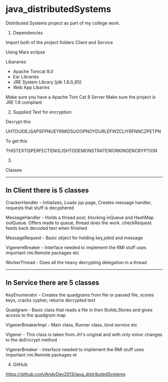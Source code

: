 # java_distributedSystems
Distributed Systems project as part of my college work.

1. Dependencies

Import both of the project folders Client and Service

Using Mars eclipse

Libararies
- Apache Tomcat 8.0
- Ear Libraries
- JRE System Library [jdk 1.8.0_65]
- Web App Libaries

Make sure you have a Apache Tom Cat 8 Server
Make sure the project is JRE 1.8 compliant

2. Supplied Text for encryption

Decrypt this

UHTDUEIEJSAPSFPNUEYRMIDSUOOPNOYDURLEFWZCLIYRFNNCZPETPN

To get this

THISTEXTISPERFECTENGLISHTODEMONSTRATEWORKINGENCRYPTION

3.

Classes

-----------------------------
In Client there is 5 classes
-----------------------------

CrackerHandler - Initializes, Loads jsp page, Creates message handler, requests that stuff is decyphered

MessageHandler - Holds a thread pool, blocking inQueue and HashMap outQueue. Offers made to queue, thread does the work. checkRequest feeds back decoded text when finished

MessageRequest - Basic object for holding key,jobid and message

VigenereBreaker - Interface needed to implement the RMI stuff uses important rmi.Remote packages etc

WorkerThread - Does all the heavy decrypting delegation in a thread

-----------------------------
In Service there are 5 classes
-----------------------------

KeyEnumerator - Creates the quadgrams from file or passed file, scores keys, cracks cypher, returns decrypted text

Quadgram - Basic class that reads a file in then Builds,Stores and gives access to the quadgram map

VigenerBreakerImpl - Main class, Runner class, bind service etc

Vigener - This class is taken from JH's original and with only minor changes to the doEncrypt method

VigenerBreaker - Interface needed to implement the RMI stuff uses important rmi.Remote packages et

4. GitHub

https://github.com/AndyDev2013/java_distributedSystems

